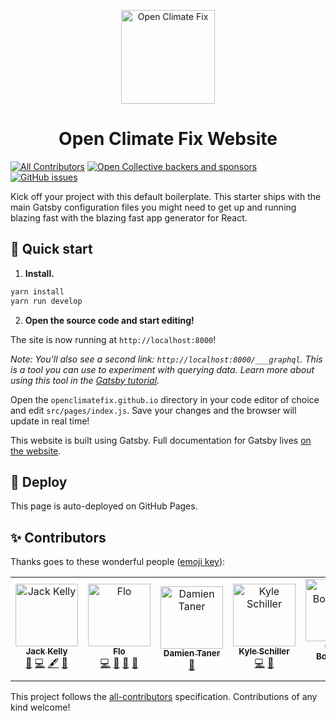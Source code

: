 <p align="center">
  <img alt="Open Climate Fix" src="https://raw.githubusercontent.com/openclimatefix/website/master/src/images/logo_dark_square%402x.png" width="150" />
</p>
<h1 align="center">
  Open Climate Fix Website
</h1>

[![All Contributors](https://img.shields.io/badge/all_contributors-7-orange.svg?style=flat-square)](#contributors-) [![Open Collective backers and sponsors](https://img.shields.io/opencollective/all/openclimatefix?style=flat-square)](https://opencollective.com/openclimatefix) [![GitHub issues](https://img.shields.io/github/issues/openclimatefix/openclimatefix.github.io?style=flat-square)](https://github.com/openclimatefix/openclimatefix.github.io/issues)

Kick off your project with this default boilerplate. This starter ships with the main Gatsby configuration files you might need to get up and running blazing fast with the blazing fast app generator for React.

## 🚀 Quick start

1.  **Install.**

```sh
yarn install
yarn run develop
```

2.  **Open the source code and start editing!**

The site is now running at `http://localhost:8000`!

_Note: You'll also see a second link: _`http://localhost:8000/___graphql`_. This is a tool you can use to experiment with querying data. Learn more about using this tool in the [Gatsby tutorial](https://www.gatsbyjs.org/tutorial/part-five/#introducing-graphiql)._

Open the `openclimatefix.github.io` directory in your code editor of choice and edit `src/pages/index.js`. Save your changes and the browser will update in real time!

This website is built using Gatsby. Full documentation for Gatsby lives [on the website](https://www.gatsbyjs.org/).

## 💫 Deploy

This page is auto-deployed on GitHub Pages.

## ✨ Contributors

Thanks goes to these wonderful people ([emoji key](https://allcontributors.org/docs/en/emoji-key)):

<!-- ALL-CONTRIBUTORS-LIST:START - Do not remove or modify this section -->
<!-- prettier-ignore-start -->
<!-- markdownlint-disable -->
<table>
  <tr>
    <td align="center"><a href="http://jack-kelly.com"><img src="https://avatars2.githubusercontent.com/u/460756?v=4" width="100px;" alt="Jack Kelly"/><br /><sub><b>Jack Kelly</b></sub></a><br /><a href="#business-JackKelly" title="Business development">💼</a> <a href="https://github.com/openclimatefix/openclimatefix.github.io/commits?author=JackKelly" title="Code">💻</a> <a href="#content-JackKelly" title="Content">🖋</a> <a href="#ideas-JackKelly" title="Ideas, Planning, & Feedback">🤔</a></td>
    <td align="center"><a href="https://github.com/FWirtz"><img src="https://avatars1.githubusercontent.com/u/6052785?v=4" width="100px;" alt="Flo"/><br /><sub><b>Flo</b></sub></a><br /><a href="https://github.com/openclimatefix/openclimatefix.github.io/commits?author=FWirtz" title="Code">💻</a> <a href="#ideas-FWirtz" title="Ideas, Planning, & Feedback">🤔</a> <a href="#maintenance-FWirtz" title="Maintenance">🚧</a> <a href="#projectManagement-FWirtz" title="Project Management">📆</a></td>
    <td align="center"><a href="http://tanner.me"><img src="https://avatars2.githubusercontent.com/u/227?v=4" width="100px;" alt="Damien Taner"/><br /><sub><b>Damien Taner</b></sub></a><br /><a href="#blog-dctanner" title="Blogposts">📝</a></td>
    <td align="center"><a href="https://github.com/schillerk"><img src="https://avatars1.githubusercontent.com/u/8676510?v=4" width="100px;" alt="Kyle Schiller"/><br /><sub><b>Kyle Schiller</b></sub></a><br /><a href="https://github.com/openclimatefix/openclimatefix.github.io/commits?author=schillerk" title="Code">💻</a> <a href="#design-schillerk" title="Design">🎨</a></td>
    <td align="center"><a href="http://www.ollicle.com"><img src="https://avatars1.githubusercontent.com/u/63586?v=4" width="100px;" alt="Oliver Boermans"/><br /><sub><b>Oliver Boermans</b></sub></a><br /><a href="#content-ollicle" title="Content">🖋</a></td>
    <td align="center"><a href="https://www.phillipkwang.com"><img src="https://avatars3.githubusercontent.com/u/11009767?v=4" width="100px;" alt="eambutu"/><br /><sub><b>eambutu</b></sub></a><br /><a href="https://github.com/openclimatefix/openclimatefix.github.io/issues?q=author%3Aeambutu" title="Bug reports">🐛</a> <a href="https://github.com/openclimatefix/openclimatefix.github.io/commits?author=eambutu" title="Code">💻</a></td>
    <td align="center"><a href="https://www.raais.org/"><img src="https://raw.githubusercontent.com/openclimatefix/openclimatefix.github.io/master/src/images/sponsor_raais.png" width="100px;" alt="RAAIS Foundation"/><br /><sub><b>RAAIS Foundation</b></sub></a><br /><a href="#financial-openclimatefix" title="Financial">💵</a></td>
  </tr>
</table>

<!-- markdownlint-enable -->
<!-- prettier-ignore-end -->
<!-- ALL-CONTRIBUTORS-LIST:END -->

This project follows the [all-contributors](https://github.com/all-contributors/all-contributors) specification. Contributions of any kind welcome!
